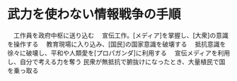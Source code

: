 # 武力を使わない情報戦争の手順
　工作員を政府中枢に送り込む
　宣伝工作。[メディア]を掌握し、[大衆]の意識を操作する
　教育現場に入り込み、[国民]の国家意識を破壊する
　抵抗意識を徐々に破壊し、平和や人類愛を[プロパガンダ]に利用する
　宣伝メディアを利用し、自分で考える力を奪う
 民衆が無抵抗で腑抜けになったとき、大量植民で国を乗っ取る
